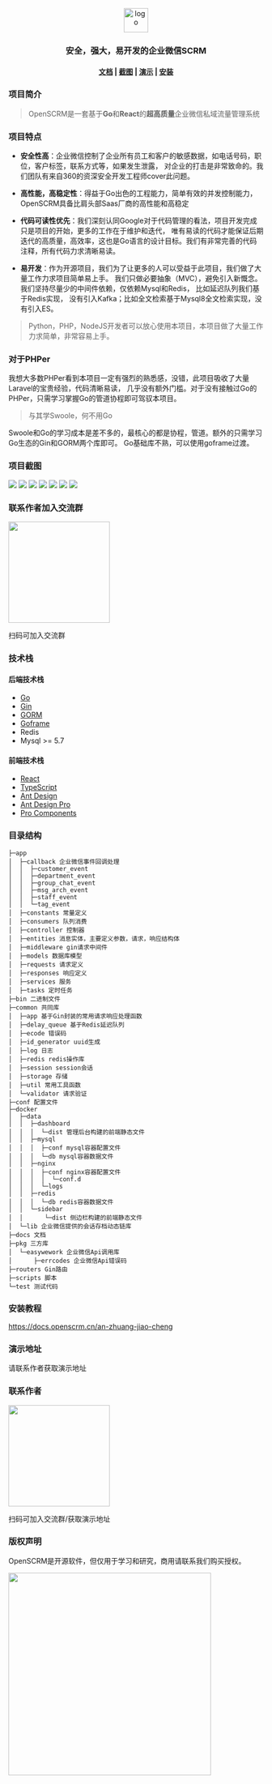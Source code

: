 <p align="center">
  <img alt="logo" height="48" src="https://openscrm.oss-cn-hangzhou.aliyuncs.com/public/openscrm_logo.svg">
</p>

<h3 align="center">
安全，强大，易开发的企业微信SCRM
</h3>

<h4 align="center">

<a href="https://docs.openscrm.cn/" target="_blank">文档</a> |
[截图](#项目截图) |
[演示](#联系作者) |
<a href="https://docs.openscrm.cn/an-zhuang-jiao-cheng" target="_blank">安装</a> 

</h4>


### 项目简介

> OpenSCRM是一套基于**Go**和**React**的**超高质量**企业微信私域流量管理系统

### 项目特点

* **安全性高**：企业微信控制了企业所有员工和客户的敏感数据，如电话号码，职位，客户标签，联系方式等，如果发生泄露，
  对企业的打击是非常致命的。我们团队有来自360的资深安全开发工程师cover此问题。


* **高性能，高稳定性**：得益于Go出色的工程能力，简单有效的并发控制能力，OpenSCRM具备比肩头部Saas厂商的高性能和高稳定


* **代码可读性优先**：我们深刻认同Google对于代码管理的看法，项目开发完成只是项目的开始，更多的工作在于维护和迭代，
  唯有易读的代码才能保证后期迭代的高质量，高效率，这也是Go语言的设计目标。我们有非常完善的代码注释，所有代码力求清晰易读。


* **易开发**：作为开源项目，我们为了让更多的人可以受益于此项目，我们做了大量工作力求项目简单易上手。
  我们只做必要抽象（MVC），避免引入新慨念。我们坚持尽量少的中间件依赖，仅依赖Mysql和Redis，
  比如延迟队列我们基于Redis实现， 没有引入Kafka；比如全文检索基于Mysql8全文检索实现，没有引入ES。

> Python，PHP，NodeJS开发者可以放心使用本项目，本项目做了大量工作力求简单，非常容易上手。

### 对于PHPer
我想大多数PHPer看到本项目一定有强烈的熟悉感，没错，此项目吸收了大量Laravel的宝贵经验，代码清晰易读，
几乎没有额外门槛。对于没有接触过Go的PHPer，只需学习掌握Go的管道协程即可驾驭本项目。
> 与其学Swoole，何不用Go

Swoole和Go的学习成本是差不多的，最核心的都是协程，管道。额外的只需学习Go生态的Gin和GORM两个库即可。
Go基础库不熟，可以使用goframe过渡。

### 项目截图

![](https://openscrm.oss-cn-hangzhou.aliyuncs.com/public/screenshots/%E5%90%8E%E5%8F%B0%E9%A6%96%E9%A1%B5.png)
![](https://openscrm.oss-cn-hangzhou.aliyuncs.com/public/screenshots/%E4%BF%AE%E6%94%B9%E6%B8%A0%E9%81%93%E6%B4%BB%E7%A0%81.png)
![](https://openscrm.oss-cn-hangzhou.aliyuncs.com/public/screenshots/%E4%BC%9A%E8%AF%9D%E5%AD%98%E6%A1%A3.png)
![](https://openscrm.oss-cn-hangzhou.aliyuncs.com/public/screenshots/%E4%BF%AE%E6%94%B9%E6%B8%A0%E9%81%93%E6%B4%BB%E7%A0%812.png)
![](https://openscrm.oss-cn-hangzhou.aliyuncs.com/public/screenshots/%E5%AE%A2%E6%88%B7%E6%A0%87%E7%AD%BE%E7%AE%A1%E7%90%86.png)
![](https://openscrm.oss-cn-hangzhou.aliyuncs.com/public/screenshots/%E4%BF%AE%E6%94%B9%E7%BE%A4%E5%8F%91.png)
![](https://openscrm.oss-cn-hangzhou.aliyuncs.com/public/screenshots/%E4%BF%AE%E6%94%B9%E6%AC%A2%E8%BF%8E%E8%AF%AD.png)

### 联系作者加入交流群

<img src="https://openscrm.oss-cn-hangzhou.aliyuncs.com/public/screenshots/qrcode.png" width="200" />

扫码可加入交流群

### 技术栈
#### 后端技术栈
* [Go](https://learnku.com/docs/the-way-to-go)
* [Gin](https://learnku.com/docs/gin-gonic/2019)
* [GORM](https://gorm.io/zh_CN/docs/)
* [Goframe](https://goframe.org/pages/viewpage.action?pageId=1114411)
* Redis
* Mysql >= 5.7

#### 前端技术栈
* [React](https://zh-hans.reactjs.org/)
* [TypeScript](https://www.tslang.cn/docs/handbook/typescript-in-5-minutes.html)
* [Ant Design](https://ant.design/components/overview-cn/)
* [Ant Design Pro](https://pro.ant.design/zh-CN/docs/overview)
* [Pro Components](https://procomponents.ant.design/components)


### 目录结构

```
├─app
│  ├─callback 企业微信事件回调处理
│  │  ├─customer_event
│  │  ├─department_event
│  │  ├─group_chat_event
│  │  ├─msg_arch_event
│  │  ├─staff_event
│  │  └─tag_event
│  ├─constants 常量定义
│  ├─consumers 队列消费
│  ├─controller 控制器
│  ├─entities 消息实体，主要定义参数，请求，响应结构体
│  ├─middleware gin请求中间件
│  ├─models 数据库模型
│  ├─requests 请求定义
│  ├─responses 响应定义
│  ├─services 服务
│  ├─tasks 定时任务
├─bin 二进制文件
├─common 共同库
│  ├─app 基于Gin封装的常用请求响应处理函数
│  ├─delay_queue 基于Redis延迟队列
│  ├─ecode 错误码
│  ├─id_generator uuid生成
│  ├─log 日志
│  ├─redis redis操作库
│  ├─session session会话
│  ├─storage 存储
│  ├─util 常用工具函数
│  └─validator 请求验证
├─conf 配置文件
├─docker
│  ├─data
│  │  ├─dashboard
│  │  │  └─dist 管理后台构建的前端静态文件
│  │  ├─mysql
│  │  │  ├─conf mysql容器配置文件
│  │  │  └─db mysql容器数据文件
│  │  ├─nginx
│  │  │  ├─conf nginx容器配置文件
│  │  │  │  └─conf.d 
│  │  │  └─logs
│  │  ├─redis 
│  │  │  └─db redis容器数据文件
│  │  └─sidebar
│  │      └─dist 侧边栏构建的前端静态文件
│  └─lib 企业微信提供的会话存档动态链库
├─docs 文档
├─pkg 三方库
│  └─easywework 企业微信Api调用库
│      ├─errcodes 企业微信Api错误码
├─routers Gin路由
├─scripts 脚本
└─test 测试代码

```

### 安装教程
https://docs.openscrm.cn/an-zhuang-jiao-cheng

### 演示地址
请联系作者获取演示地址

### 联系作者

<img src="https://openscrm.oss-cn-hangzhou.aliyuncs.com/public/screenshots/qrcode.png" width="200" />

扫码可加入交流群/获取演示地址

### 版权声明

OpenSCRM是开源软件，但仅用于学习和研究，商用请联系我们购买授权。

<img src="https://openscrm.oss-cn-hangzhou.aliyuncs.com/public/screenshots/OpenSCRM%E7%A7%81%E5%9F%9F%E6%B5%81%E9%87%8F%E7%AE%A1%E7%90%86%E7%B3%BB%E7%BB%9F-%E8%AF%81%E4%B9%A6.jpg" width="400" />